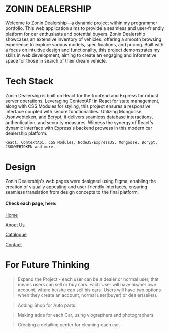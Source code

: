 # ZONIN DEALERSHIP
Welcome to Zonin Dealership—a dynamic project within my programmer portfolio. This web application aims to provide a seamless and user-friendly platform for car enthusiasts and potential buyers. Zonin Dealership showcases an extensive inventory of vehicles, offering a smooth browsing experience to explore various models, specifications, and pricing. Built with a focus on intuitive design and functionality, this project demonstrates my skills in web development, aiming to create an engaging and informative space for those in search of their dream vehicle.

# Tech Stack
Zonin Dealership is built on React for the frontend and Express for robust server operations. Leveraging ContextAPI in React for state management, along with CSS Modules for styling, this project ensures a responsive interface coupled with secure functionalities. Utilizing Mongoose, Jsonwebtoken, and Bcrypt, it delivers seamless database interactions, authentication, and security measures. Witness the synergy of React's dynamic interface with Express's backend prowess in this modern car dealership platform.

```React, ContextApi, CSS Modules, NodeJS/ExpressJS, Mongoose, Bcrypt, JSONWEBTOKEN and more.```

# Design
Zonin Dealership's web pages were designed using Figma, enabling the creation of visually appealing and user-friendly interfaces, ensuring seamless translation from design concepts to the final platform.

#### Check each page, here: 
[Home](./design/Home%20Page.png)

[About Us](./design/About%20Us%20Page.png)

[Catalogue](./design/Catalogue%20Page.png)

[Contact](./design/Contact%20Page.png)


# For Future Thinking
> Expand the Project - each user can be a dealer or normal user, that means users can sell or buy cars. Each User will have his/her own account, where he/she can sell his cars. Users will have two options when they create an account, normal user(buyer) or dealer(seller).

> Adding Shop for Auto parts.

> Making adds for each Car, using viographers and photographers.

> Creating a detailing center for cleaning each car.